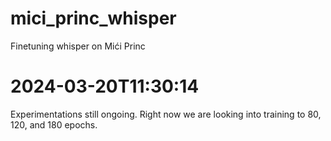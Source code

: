 # mici_princ_whisper
Finetuning whisper on Mići Princ


# 2024-03-20T11:30:14

Experimentations still ongoing. Right now we are looking into training to 80, 120, and 180 epochs.